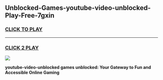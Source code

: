 
## Unblocked-Games-youtube-video-unblocked-Play-Free-7gxin
<h3>
<a href="https://premium76.site?title=youtube-video-unblocked&ref=23A">CLICK TO PLAY</a></h3>
<hr>

<h3>
<a href="https://premium76.site?title=youtube-video-unblocked&ref=23A">CLICK 2 PLAY</a>
  
</h3>

<a href="https://premium76.site?title=youtube-video-unblocked&ref=23A"><img src="https://clearcache.store/games.png"></a>


**youtube-video-unblocked games unblocked: Your Gateway to Fun and Accessible Online Gaming**
